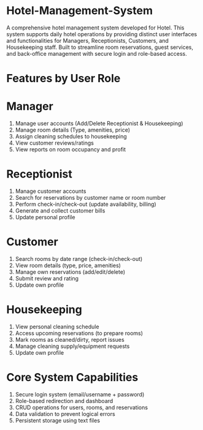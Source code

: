 # Hotel-Management-System
A comprehensive hotel management system developed for Hotel. This system supports daily hotel operations by providing distinct user interfaces and functionalities for Managers, Receptionists, Customers, and Housekeeping staff. Built to streamline room reservations, guest services, and back-office management with secure login and role-based access.

# Features by User Role
# Manager
1. Manage user accounts (Add/Delete Receptionist & Housekeeping)
2. Manage room details (Type, amenities, price)
3. Assign cleaning schedules to housekeeping
4. View customer reviews/ratings
5. View reports on room occupancy and profit

# Receptionist
1. Manage customer accounts
2. Search for reservations by customer name or room number
3. Perform check-in/check-out (update availability, billing)
4. Generate and collect customer bills
5. Update personal profile

# Customer
1. Search rooms by date range (check-in/check-out)
2. View room details (type, price, amenities)
3. Manage own reservations (add/edit/delete)
4. Submit review and rating
5. Update own profile

# Housekeeping
1. View personal cleaning schedule
2. Access upcoming reservations (to prepare rooms)
3. Mark rooms as cleaned/dirty, report issues
4. Manage cleaning supply/equipment requests
5. Update own profile

# Core System Capabilities
1. Secure login system (email/username + password)
2. Role-based redirection and dashboard
3. CRUD operations for users, rooms, and reservations
4. Data validation to prevent logical errors
5. Persistent storage using text files
